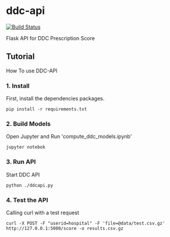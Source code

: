 ddc-api
==========
[![Build Status](https://travis-ci.org/nlp-pucrs/ddc-api.svg?branch=master)](https://travis-ci.org/nlp-pucrs/ddc-api)

Flask API for DDC Prescription Score

Tutorial
------------

How To use DDC-API

### 1. Install

First, install the dependencies packages.
```
pip install -r requirements.txt
```

### 2. Build Models

Open Jupyter and Run 'compute_ddc_models.ipynb'
```
jupyter notebok
```

### 3. Run API

Start DDC API
```
python ./ddcapi.py
```

### 4. Test the API

Calling curl with a test request
```
curl -X POST -F "userid=hospital" -F 'file=@data/test.csv.gz' http://127.0.0.1:5000/score -o results.csv.gz
```